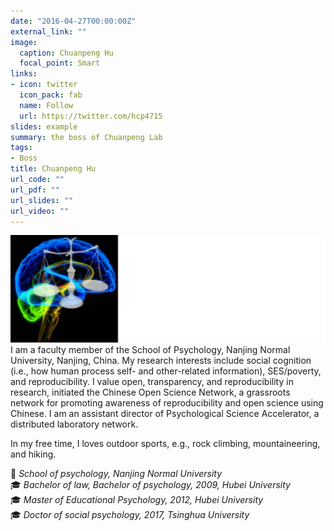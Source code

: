 ```yaml
---
date: "2016-04-27T00:00:00Z"
external_link: ""
image:
  caption: Chuanpeng Hu
  focal_point: Smart
links:
- icon: twitter
  icon_pack: fab
  name: Follow
  url: https://twitter.com/hcp4715
slides: example
summary: the boss of Chuanpeng Lab
tags:
- Boss
title: Chuanpeng Hu
url_code: ""
url_pdf: ""
url_slides: ""
url_video: ""
---
```

![](images/hcp1.png)
I am a faculty member of the School of Psychology, Nanjing Normal University, Nanjing, China. My research interests include social cognition (i.e., how human process self- and other-related information), SES/poverty, and reproducibility. I value open, transparency, and reproducibility in research, initiated the Chinese Open Science Network, a grassroots network for promoting awareness of reproducibility and open science using Chinese. I am an assistant director of Psychological Science Accelerator, a distributed laboratory network.  

In my free time, I loves outdoor sports, e.g., rock climbing, mountaineering, and hiking.  

🏫 _School of psychology, Nanjing Normal University_  
🎓 _Bachelor of law, Bachelor of psychology, 2009, Hubei University_  
🎓 _Master of Educational Psychology, 2012, Hubei University_  
🎓 _Doctor of social psychology, 2017, Tsinghua University_  

